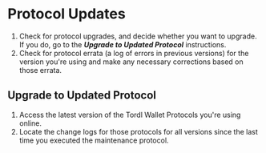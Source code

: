 # Protocol Updates

1. Check for protocol upgrades, and decide whether you want to upgrade. If you do, go to the ***Upgrade to Updated Protocol*** instructions.
2. Check for protocol errata (a log of errors in previous versions) for the version you're using and make any necessary corrections based on those errata.

## Upgrade to Updated Protocol

1. Access the latest version of the Tordl Wallet Protocols you're using online.
2. Locate the change logs for those protocols for all versions since the last time you executed the maintenance protocol.


